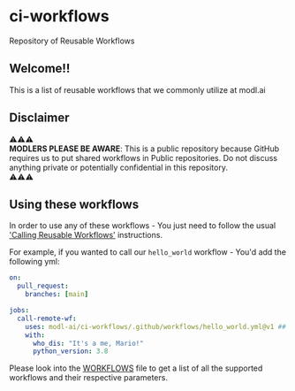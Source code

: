# ci-workflows
Repository of Reusable Workflows

## Welcome!! 
This is a list of reusable workflows that we commonly utilize at modl.ai

## Disclaimer
:warning::warning::warning:  
**MODLERS PLEASE BE AWARE**: This is a public repository because GitHub requires us to put shared workflows in Public repositories.
Do not discuss anything private or potentially confidential in this repository.  
:warning::warning::warning:  


## Using these workflows
In order to use any of these workflows - You just need to follow the usual ['Calling Reusable Workflows'](https://docs.github.com/en/actions/using-workflows/reusing-workflows#calling-a-reusable-workflow) instructions.

For example, if you wanted to call our `hello_world` workflow - You'd add the following yml:
```yaml
on:
  pull_request:
    branches: [main]

jobs:
  call-remote-wf:
    uses: modl-ai/ci-workflows/.github/workflows/hello_world.yml@v1 ## Make sure you're pointing to the right version / branch 
    with:
      who_dis: "It's a me, Mario!"
      python_version: 3.8
```

Please look into the [WORKFLOWS](./WORKFLOWS.md) file to get a list of all the supported workflows and their respective parameters.
